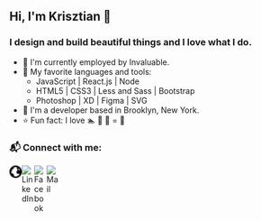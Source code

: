 ## Hi, I'm Krisztian 👋

### I design and build beautiful things and I love what I do.

- 🔭 I'm currently employed by Invaluable.
- 🚀 My favorite languages and tools:
  - JavaScript | React.js | Node
  - HTML5 | CSS3 | Less and Sass | Bootstrap 
  - Photoshop | XD | Figma | SVG
- 🏡 I'm a developer based in Brooklyn, New York.
- ⭐️ Fun fact: I love 🏊 🚴 🏃 = 🏅
### 📬 Connect with me:

[<img align="left" alt="Portfolio" width="22px" src="https://raw.githubusercontent.com/iconic/open-iconic/master/svg/globe.svg" />][website]
[<img align="left" alt="LinkedIn" width="22px" src="https://cdn.jsdelivr.net/npm/simple-icons@v3/icons/linkedin.svg" />][linkedIn]
[<img align="left" alt="Facebook" width="22px" src="https://cdn.jsdelivr.net/npm/simple-icons@v3/icons/facebook.svg" />][facebook]
[<img align="left" alt="Mail" width="22px" src="https://cdn.jsdelivr.net/npm/simple-icons@3.11.0/icons/gmail.svg" />][mail]

[website]: https://www.krisztianholub.com
[linkedIn]: https://www.linkedin.com/in/kholub1989
[facebook]: https://www.facebook.com
[mail]: mailto:kholub1989@gmail.com





